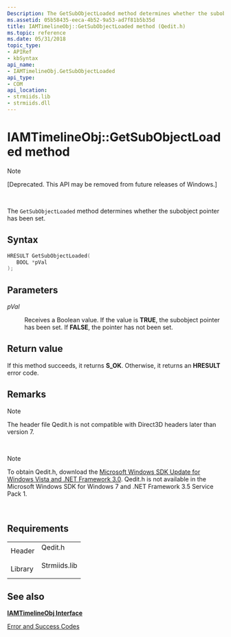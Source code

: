 ```yaml
---
Description: The GetSubObjectLoaded method determines whether the subobject pointer has been set.
ms.assetid: 05b58435-eeca-4b52-9a53-ad7f81b5b35d
title: IAMTimelineObj::GetSubObjectLoaded method (Qedit.h)
ms.topic: reference
ms.date: 05/31/2018
topic_type: 
- APIRef
- kbSyntax
api_name: 
- IAMTimelineObj.GetSubObjectLoaded
api_type: 
- COM
api_location: 
- strmiids.lib
- strmiids.dll
---
```


# IAMTimelineObj::GetSubObjectLoaded method

> [!Note]  
> \[Deprecated. This API may be removed from future releases of Windows.\]

 

The `GetSubObjectLoaded` method determines whether the subobject pointer has been set.

## Syntax


```C++
HRESULT GetSubObjectLoaded(
   BOOL *pVal
);
```



## Parameters

<dl> <dt>

*pVal* 
</dt> <dd>

Receives a Boolean value. If the value is **TRUE**, the subobject pointer has been set. If **FALSE**, the pointer has not been set.

</dd> </dl>

## Return value

If this method succeeds, it returns **S\_OK**. Otherwise, it returns an **HRESULT** error code.

## Remarks

> [!Note]  
> The header file Qedit.h is not compatible with Direct3D headers later than version 7.

 

> [!Note]  
> To obtain Qedit.h, download the [Microsoft Windows SDK Update for Windows Vista and .NET Framework 3.0](https://msdn.microsoft.com/windowsvista/bb980924.aspx). Qedit.h is not available in the Microsoft Windows SDK for Windows 7 and .NET Framework 3.5 Service Pack 1.

 

## Requirements



|                    |                                                                                         |
|--------------------|-----------------------------------------------------------------------------------------|
| Header<br/>  | <dl> <dt>Qedit.h</dt> </dl>      |
| Library<br/> | <dl> <dt>Strmiids.lib</dt> </dl> |



## See also

<dl> <dt>

[**IAMTimelineObj Interface**](iamtimelineobj.md)
</dt> <dt>

[Error and Success Codes](error-and-success-codes.md)
</dt> </dl>

 

 




